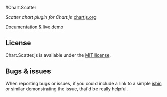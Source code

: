 #Chart.Scatter

*Scatter chart plugin for Chart.js* [chartjs.org](http://www.chartjs.org)

[Documentation & live demo](http://dima117.github.io/Chart.Scatter/)

## License

Chart.Scatter.js is available under the [MIT license](http://opensource.org/licenses/MIT).

## Bugs & issues

When reporting bugs or issues, if you could include a link to a simple [jsbin](http://jsbin.com) or similar demonstrating the issue, that'd be really helpful.
